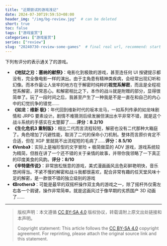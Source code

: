 ```yaml
---
title: "近期尝试的游戏浅记"
date: 2024-07-30T19:59:53+08:00
header_img: "/img/bg-review.jpg"  # can be deleted
short: true
toc: false
tags: ["游戏鉴赏"]
categories: ["游戏鉴赏"]
series: ["review"] 
slug: "20240730-review-some-games"  # final real url, recommend: start by date, follow lower case words with hyphen splitter. E.g., `20230316-text-title`
---
```


下列有评分的表示通关了的游戏。

* **《地狱之刃：塞纳的献祭》**：电影化到极致的游戏，甚至连任何 UI 按键提示都没有，完全像电影一样的演出。由于主角患有精神类疾病，会经常出现幻听和幻像。而本作最让人坐牢的地方在于解密时纯粹的**视觉系解密**，而且是全程视觉系解密，非常恶心。和解密相比之下，本作的战斗就是附赠的部分，显得很简单了。玩了一段时间之后，我甚至产生了一种我是不是一直在和自己的内心中的幻觉抗争的错觉……
* **《如龙：维新 极》**：年代回到维新时代的坂本龙马，一如系列传承的如龙味剧情和 JRPG 要素设计。剧情不难猜测后续发展但演出水平非常不错，就是这个战斗系统的手感实在太蹩脚了……**评分：8.2/10**
* **《生化危机3 重制版》**：相比二代而言流程较短，解密也没有二代那种大箱庭了。角色增加了闪避性能，取消了二代的保命小刀机制。整体而言原价肯定不合适，但在 XGP 里就挑不出流程短的毛病了……**评分：8.5/10**
* **《Venba》**：实际上是袖珍型的文字冒险 + 极简做菜的 ADV 游戏，游戏系统较为精简，但胜在讲了一个还不错的关于亲情的故事，并带你我领略了一下真正的印度美食的风韵。**评分：8/10**
* **《辛特堡传说》**：非常放松惬意的游戏，美式漫画画风且色彩鲜艳明快，音乐悠闲得当。不紧不慢的解密和战斗我都很喜欢，配合非常有趣的任天堂风味十足的解密，是一款很不错的独立级别的游戏
* **《Brothers》**：可能是最早的双摇杆操作双主角的游戏之一，除了摇杆外仅需左右各一个肩键，操作非常简单。就是这画风过于像早期的劣质国产 3D 动画了……

---

> 版权声明：本文遵循 [CC BY-SA 4.0](https://creativecommons.org/licenses/by-sa/4.0/deed.zh) 版权协议，转载请附上原文出处链接和本声明。
>
> Copyright statement: This article follows the [CC BY-SA 4.0](https://creativecommons.org/licenses/by-sa/4.0/deed.en) copyright agreement. For reprinting, please attach the original source link and this statement.
